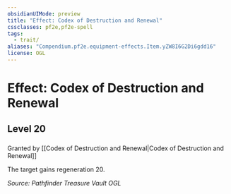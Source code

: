 ```yaml
---
obsidianUIMode: preview
title: "Effect: Codex of Destruction and Renewal"
cssclasses: pf2e,pf2e-spell
tags:
  - trait/
aliases: "Compendium.pf2e.equipment-effects.Item.yZW8I6G2Di6gdd16"
license: OGL
---
```

# Effect: Codex of Destruction and Renewal
## Level 20
### 






Granted by [[Codex of Destruction and Renewal|Codex of Destruction and Renewal]]

The target gains regeneration 20.

*Source: Pathfinder Treasure Vault*
*OGL*